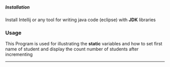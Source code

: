 ##### Installation

Install Intellij or any tool for writing java code (eclipse) with **JDK** libraries 
### Usage
This Program is used for illustrating the **static** variables and how to set first name of student and display the count number of students after incrementing

******** 

